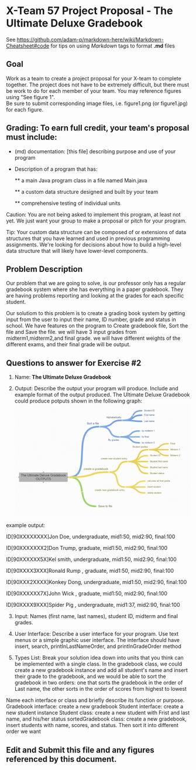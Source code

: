 # X-Team 57 Project Proposal - The Ultimate Deluxe Gradebook

See https://github.com/adam-p/markdown-here/wiki/Markdown-Cheatsheet#code for tips on using *Markdown* tags to format __.md__ files

## Goal

Work as a team to create a project proposal for your X-team to complete together.
The project does not have to be extremely difficult,
but there must be work to do for each member of your team.
You may reference figures using "See figure 1".  
Be sure to submit corresponding image files, i.e. figure1.png (or figure1.jpg) for each figure.

## Grading: To earn full credit, your team's proposal must include:

* (md) documentation: [this file] describing purpose and use of your program

* Description of a program that has:

  ** a main Java program class in a file named Main.java
  
  ** a custom data structure designed and built by your team
  
  ** comprehensive testing of individual units
  
 Caution: You are not being asked to implement this program, at least not yet. 
 We just want your group to make a proposal or pitch for your program.
 
 Tip: Your custom data structure can be composed of or extensions of data structures that you have learned and used in previous programming assignments.  We're looking for decisions about how to build a high-level data structure that will likely have lower-level components.

## Problem Description

Our problem that we are going to solve, is our professor only has a regular gradebook system where she has everything in a paper gradebook. They are having problems reporting and looking at the grades for each specific student.

Our solutiom to this problem is to create a grading book system by getting input from the user to input their name, ID number, grade and status in school. We have features on the program to Create gradebook file, Sort the file and Save the file. we will have 3 input grades from midterm1,midterm2,and final grade. we will have different weights of the different exams, and their final grade will be output.
## Questions to answer for Exercise #2

1. Name: **The Ultimate Deluxe Gradebook**



2. Output: Describe the output your program will produce.  Include and example format of the output produced.
The Ultimate Deluxe Gradebook could produce potputs shown in the following graph:
![Image of Yaktocat](https://github.com/WHITEMORPHO/X-team-57/blob/master/gradebook.JPG)

example output:

ID[90XXXXXXXX]Jon Doe,   undergraduate, mid1:50, mid2:90, final:100

ID[90XXXXXXX2]Don Trump, graduate, mid1:50, mid2:90, final:100

ID[90XXXXXX5X]Kel smith, undergraduate, mid1:50, mid2:90, final:100

ID[90XXXX3XXX]Ronald Rump , graduate, mid1:50, mid2:90, final:100

ID[90XXX2XXXX]Konkey Dong, undergraduate, mid1:50, mid2:90, final:100

ID[90XXXXXX7X]John Wick , graduate, mid1:50, mid2:90, final:100

ID[90XXXX9XXX]Spider Pig , undergraduate, mid1:37, mid2:90, final:100

3. Input: Names (first name, last names), student ID, midterm and final grades. 



4. User Interface: Describe a user interface for your program.  Use text menus or a simple graphic user interface.
The interface should have insert, search, printInLastNameOrder, and printInGradeOrder method


5. Types List: Break your solution idea down into units that you think can be implemented with a single class.
In the gradebook class, we could create a new gradebook instance and add all student's name and insert their grade to the gradebook, and we would be able to sort the gradebook in two orders: one that sorts the gradebook in the order of Last name, the other sorts in the order of scores from highest to lowest


Name each interface or class and briefly describe its function or purpose.
Gradebook interface: create a new gradebook
Student interface: create a new student instance
Student class: create a new student with Frist and last name, and his/her status
sortedGradebook class: create a new gradebook, insert students with name, scores, and status. Then sort it into different order we want

## Edit and Submit this file and any figures referenced by this document.

